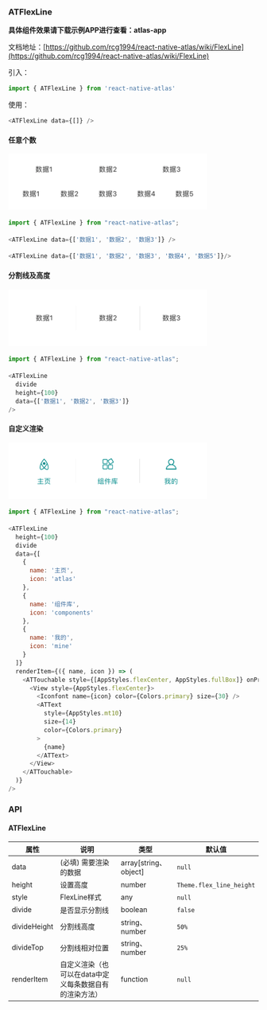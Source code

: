 ### ATFlexLine

**具体组件效果请下载示例APP进行查看：atlas-app**

文档地址：[https://github.com/rcg1994/react-native-atlas/wiki/FlexLine](https://github.com/rcg1994/react-native-atlas/wiki/FlexLine)

引入：

```javascript
import { ATFlexLine } from 'react-native-atlas'
```

使用：

```javascript
<ATFlexLine data={[]} />
```

#### 任意个数

<img src="https://github.com/rcg1994/light/raw/master/images/atals/flexLine-01.png" width="400"/>

```javascript
import { ATFlexLine } from "react-native-atlas";

<ATFlexLine data={['数据1', '数据2', '数据3']} />

<ATFlexLine data={['数据1', '数据2', '数据3', '数据4', '数据5']}/>
```

#### 分割线及高度

<img src="https://github.com/rcg1994/light/raw/master/images/atals/flexLine-02.png" width="400"/>

```javascript
import { ATFlexLine } from "react-native-atlas";

<ATFlexLine
  divide
  height={100}
  data={['数据1', '数据2', '数据3']}
/>
```

#### 自定义渲染

<img src="https://github.com/rcg1994/light/raw/master/images/atals/flexLine-03.png" width="400"/>

```javascript
import { ATFlexLine } from "react-native-atlas";

<ATFlexLine
  height={100}
  divide
  data={[
    {
      name: '主页',
      icon: 'atlas'
    },
    {
      name: '组件库',
      icon: 'components'
    },
    {
      name: '我的',
      icon: 'mine'
    }
  ]}
  renderItem={({ name, icon }) => (
    <ATTouchable style={[AppStyles.flexCenter, AppStyles.fullBox]} onPress={() => {}}>
      <View style={AppStyles.flexCenter}>
        <Iconfont name={icon} color={Colors.primary} size={30} />
        <ATText
          style={AppStyles.mt10}
          size={14}
          color={Colors.primary}
        >
          {name}
        </ATText>
      </View>
    </ATTouchable>
  )}
/>
```

### API

#### ATFlexLine


| 属性  | 说明         | 类型           | 默认值  |
| ----- | ------------ | -------------- | ------- |
| data | (必填) 需要渲染的数据      | array[string、object]         | `null`  |
| height | 设置高度    | number | `Theme.flex_line_height` |
| style | FlexLine样式    | any | `null` |
| divide | 是否显示分割线   | boolean         | `false`  |
| divideHeight | 分割线高度   | string、number         | `50%`  |
| divideTop | 分割线相对位置   | string、number         | `25%`  |
| renderItem | 自定义渲染（也可以在data中定义每条数据自有的渲染方法）   | function         | `null`  |
